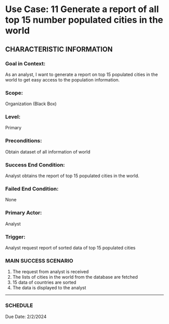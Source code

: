 # Use Case: 11 	Generate a report of all top 15 number populated cities in the world

## CHARACTERISTIC INFORMATION
### Goal in Context: 
As an analyst, I want to generate a report on top 15 populated cities in the world to get easy access to the population information.
### Scope: 
Organization (Black Box)
### Level: 
Primary
### Preconditions: 
Obtain dataset of all information of world
### Success End Condition: 
Analyst obtains the report of top 15 populated cities in the world.
### Failed End Condition: 
None
### Primary Actor: 
Analyst
### Trigger: 
Analyst request report of sorted data of top 15 populated cities

### MAIN SUCCESS SCENARIO
1.	The request from analyst is received
2.	The lists of cities in the world from the database are fetched
3.	15 data of countries are sorted
4.	The data is displayed to the analyst
----------------------
### SCHEDULE
Due Date: 2/2/2024